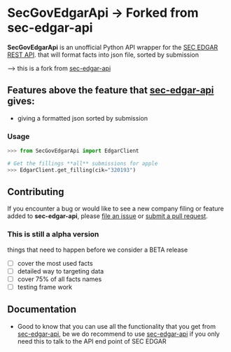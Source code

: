 # SecGovEdgarApi -> Forked from sec-edgar-api

<!---
[![Tests](https://github.com/jadchaar/sec-edgar-api/actions/workflows/continuous_integration.yml/badge.svg)](https://github.com/jadchaar/sec-edgar-api/actions/workflows/continuous_integration.yml)
[![Documentation Status](https://readthedocs.org/projects/sec-edgar-api/badge/?version=latest)](https://sec-edgar-api.readthedocs.io/en/latest/?badge=latest)
[![codecov](https://codecov.io/gh/jadchaar/sec-edgar-api/branch/main/graph/badge.svg?token=0WLWU3SZKE)](https://codecov.io/gh/jadchaar/sec-edgar-api)
[![PyPI Version](https://img.shields.io/pypi/v/sec-edgar-api.svg)](https://pypi.org/project/sec-edgar-api/)
[![Supported Python Versions](https://img.shields.io/pypi/pyversions/sec-edgar-api.svg)](https://pypi.org/project/sec-edgar-api/)
[![License](https://img.shields.io/pypi/l/sec-edgar-api.svg)](https://pypi.org/project/sec-edgar-api/)
[![Code Style: Black](https://img.shields.io/badge/code%20style-black-000000.svg)](https://github.com/python/black)
-->

**SecGovEdgarApi** is an unofficial Python API wrapper for the [SEC EDGAR REST API](https://www.sec.gov/edgar/sec-api-documentation). that will format facts into json file, sorted by submission

--> this is a fork from [sec-edgar-api](https://github.com/jadchaar/sec-edgar-api)

## Features above the feature that [sec-edgar-api](https://github.com/jadchaar/sec-edgar-api) gives:

- giving a formatted json sorted by submission

<!---
## Quick Start

### Installation

not there yet -> but you can install the one before the fork

-->

### Usage

```python
>>> from SecGovEdgarApi import EdgarClient

# Get the fillings **all** submissions for apple
>>> EdgarClient.get_filling(cik="320193")


```

## Contributing

If you encounter a bug or would like to see a new company filing or feature added to **sec-edgar-api**, please [file an issue](https://github.com/jadchaar/sec-edgar-api/issues) or [submit a pull request](https://help.github.com/en/articles/creating-a-pull-request).

### This is still a alpha version

things that need to happen before we consider a BETA release

- [ ] cover the most used facts
- [ ] detailed way to targeting data
- [ ] cover 75% of all facts names
- [ ] testing frame work

## Documentation

- Good to know that you can use all the functionality that you get from [sec-edgar-api](https://github.com/jadchaar/sec-edgar-api), be we do recommend to use [sec-edgar-api](https://github.com/jadchaar/sec-edgar-api) if you only need this to talk to the API end point of SEC EDGAR
